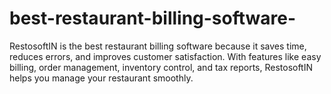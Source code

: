 # best-restaurant-billing-software-
RestosoftIN is the best restaurant billing software because it saves time, reduces errors, and improves customer satisfaction. With features like easy billing, order management, inventory control, and tax reports, RestosoftIN helps you manage your restaurant smoothly.
